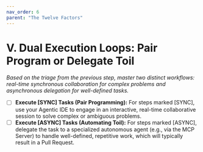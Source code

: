 ```yaml
---
nav_order: 6
parent: "The Twelve Factors"
---
```

# V. Dual Execution Loops: Pair Program or Delegate Toil

*Based on the triage from the previous step, master two distinct workflows: real-time synchronous collaboration for complex problems and asynchronous delegation for well-defined tasks.*

- [ ] **Execute [SYNC] Tasks (Pair Programming):** For steps marked [SYNC], use your Agentic IDE to engage in an interactive, real-time collaborative session to solve complex or ambiguous problems.
- [ ] **Execute [ASYNC] Tasks (Automating Toil):** For steps marked [ASYNC], delegate the task to a specialized autonomous agent (e.g., via the MCP Server) to handle well-defined, repetitive work, which will typically result in a Pull Request.

